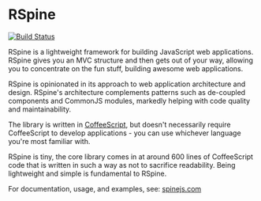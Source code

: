 # RSpine

[![Build Status](https://secure.travis-ci.org/maccman/spine.png)](http://travis-ci.org/maccman/spine)

RSpine is a lightweight framework for building JavaScript web applications. RSpine gives you an MVC structure and then gets out of your way, allowing you to concentrate on the fun stuff, building awesome web applications.

RSpine is opinionated in its approach to web application architecture and design. RSpine's architecture complements patterns such as de-coupled components and CommonJS modules, markedly helping with code quality and maintainability.

The library is written in [CoffeeScript](http://jashkenas.github.com/coffee-script), but doesn't necessarily require CoffeeScript to develop applications - you can use whichever language you're most familiar with.

RSpine is tiny, the core library comes in at around 600 lines of CoffeeScript code that is written in such a way as not to sacrifice readability. Being lightweight and simple is fundamental to RSpine.

For documentation, usage, and examples, see: [spinejs.com](http://spinejs.com)
